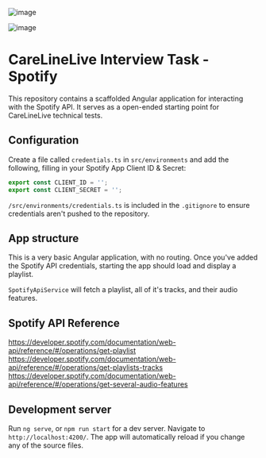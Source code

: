 ![image](https://user-images.githubusercontent.com/43283965/213624739-f0d06426-33f6-48c1-81b2-a5269b41b8e5.png)



![image](https://user-images.githubusercontent.com/43283965/213624781-d340f2f6-ec52-4bd6-90ff-787e5d65ced6.png)

# CareLineLive Interview Task - Spotify

This repository contains a scaffolded Angular application for interacting with the Spotify API. It serves as a open-ended starting point for CareLineLive technical tests.

## Configuration
Create a file called `credentials.ts` in `src/environments` and add the following, filling in your Spotify App Client ID & Secret:
```typescript
export const CLIENT_ID = '';
export const CLIENT_SECRET = '';
```

`/src/environments/credentials.ts` is included in the `.gitignore` to ensure credentials aren't pushed to the repository.

## App structure
This is a very basic Angular application, with no routing. Once you've added the Spotify API credentials, starting the app should load and display a playlist. 

`SpotifyApiService` will fetch a playlist, all of it's tracks, and their audio features.

## Spotify API Reference
https://developer.spotify.com/documentation/web-api/reference/#/operations/get-playlist
https://developer.spotify.com/documentation/web-api/reference/#/operations/get-playlists-tracks
https://developer.spotify.com/documentation/web-api/reference/#/operations/get-several-audio-features

## Development server

Run `ng serve`, or `npm run start` for a dev server. Navigate to `http://localhost:4200/`. The app will automatically reload if you change any of the source files.

